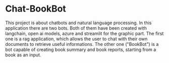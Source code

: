 # Chat-BookBot

  This project is about chatbots and natural language processing.
  In this application there are two bots.
  Both of them have been created with langchain, open ai models, azure and streamlit for the graphic part.
  The first one is a rag application, which allows the user to chat with their own documents to retrieve useful informations.
  The other one ("BookBot") is a bot capable of creating book summary and book reports, starting from a book as an input.

  
